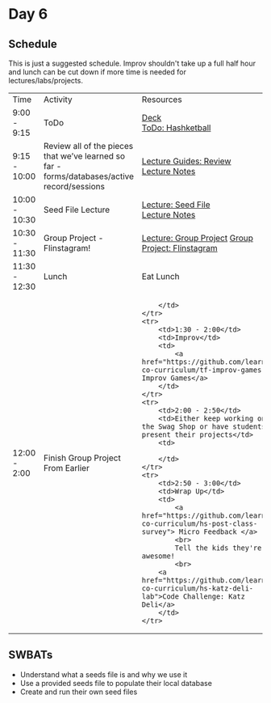 # Day 6

## Schedule

This is just a suggested schedule. Improv shouldn't take up a full half hour and lunch can be cut down if more time is needed for lectures/labs/projects.

<table>
    <tr>
        <td>Time</td>
        <td>Activity</td>
        <td>Resources</td>
    </tr>
    <tr>
        <td>9:00 - 9:15</td>
        <td>ToDo</td>
        <td>
            <a href="https://docs.google.com/presentation/d/1ObqRhAXQtlBKtAaCUzOEKwRYSqEKCf-Uzuikm5rhMMU/edit?usp=sharing">Deck</a>
            <br>
            <a href="https://github.com/learn-co-curriculum/hs-hashketball">ToDo: Hashketball</a>
        </td>
    </tr>
    <tr>
        <td>9:15 - 10:00</td>
        <td>Review all of the pieces that we’ve learned so far - forms/databases/active record/sessions</td>
        <td>
            <a href="lectures/review/LECTURE.md">Lecture Guides: Review</a>
            <br>
            <a href="lectures/review">Lecture Notes</a>
            <br>
        </td>
    </tr>
    <tr>
        <td>10:00 - 10:30</td>
        <td>Seed File Lecture</td>
        <td>
            <a href="lectures/seeds/LECTURE.md">Lecture: Seed File</a>
            <br>
            <a href="lectures/seeds">Lecture Notes</a>
        </td>
    </tr>
    <tr>
        <td>10:30 - 11:30</td>
        <td>Group Project - Flinstagram!</td>
        <td>
            <a href="lectures/group-project">Lecture: Group Project</a>
            <a href="https://github.com/learn-co-curriculum/hs-adv-se-flinstagram/">Group Project: Flinstagram</a>
        </td>
    </tr>
    <tr>
        <td>11:30 - 12:30</td>
        <td>Lunch</td>
        <td>
            Eat Lunch
        </td>
    </tr>
    <tr>
        <td>12:00 - 2:00</td>
        <td>Finish Group Project From Earlier</td>
        <td>
        
        </td>
    </tr>
    <tr>
        <td>1:30 - 2:00</td>
        <td>Improv</td>
        <td>
            <a href="https://github.com/learn-co-curriculum/tf-improv-games"> Improv Games</a>
        </td>
    </tr>
    <tr>
        <td>2:00 - 2:50</td>
        <td>Either keep working on the Swag Shop or have students present their projects</td>
        <td>

        </td>
    </tr>
    <tr>
        <td>2:50 - 3:00</td>
        <td>Wrap Up</td>
        <td>
            <a href="https://github.com/learn-co-curriculum/hs-post-class-survey"> Micro Feedback </a>
            <br>
            Tell the kids they're awesome!
            <br>
        <a href="https://github.com/learn-co-curriculum/hs-katz-deli-lab">Code Challenge: Katz Deli</a>
        </td>
    </tr>
</table>


## SWBATs

+ Understand what a seeds file is and why we use it
+ Use a provided seeds file to populate their local database
+ Create and run their own seed files


